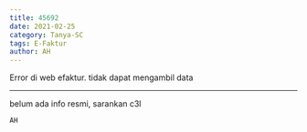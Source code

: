 ```yaml
---
title: 45692
date: 2021-02-25
category: Tanya-SC
tags: E-Faktur
author: AH
---
```


Error di web efaktur. tidak dapat mengambil data

---

belum ada info resmi, sarankan c3l

`AH`

